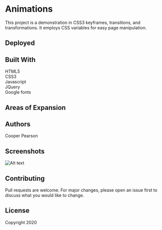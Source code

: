 # Animations
This project is a demonstration in CSS3 keyframes, transitions, and transformations. It employs CSS variables for easy page manipulation. 

## Deployed

## Built With
HTML5 <br>
CSS3<br>
Javascript<br>
JQuery<br>
Google fonts

## Areas of Expansion

## Authors
Cooper Pearson

## Screenshots
![Alt text](/relative/path/to/img.jpg?raw=true "Optional Title")

## Contributing
Pull requests are welcome. For major changes, please open an issue first to discuss what you would like to change.

## License
Copyright 2020